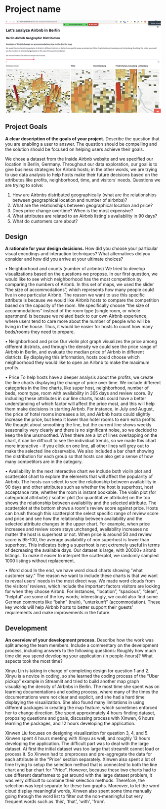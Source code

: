 # Project name

![A screenshot of your application. Could be a GIF.](screenshot.png)

## Project Goals

**A clear description of the goals of your project.** Describe the question that you are enabling a user to answer. The question should be compelling and the solution should be focused on helping users achieve their goals. 

We chose a dataset from the Inside Airbnb website and we specified our location in Berlin, Germany. Throughout our data exploration, our goal is to give business strategies for Airbnb hosts; in the other words, we are trying to use data analysis to help hosts make their future decisions based on the attributes like profits, neighborhood, time, and visitors’ needs.
Questions we are trying to solve:
1. How are Airbnbs distributed geographically (what are the relationships between geographical location and number of airbnbs)?
2. What are the relationships between geographical location and price?
3. Does price change overtime? When is the most expensive?
4. What attributes are related to an Airbnb listing's availability in 90 days?
5. What do customers care about?

## Design

**A rationale for your design decisions.** How did you choose your particular visual encodings and interaction techniques? What alternatives did you consider and how did you arrive at your ultimate choices?

• Neighborhood and counts (number of airbnbs)
    We tried to develop visualizations based on the questions we propose. In our first question, we would like to see which neighborhood has the most competition by comparing the numbers of Airbnb. In this set of maps, we used the slider “the size of accommodations”, which represents how many people could live in one particular Airbnb. The reason we want to use this specific attribute is because we would like Airbnb hosts to compare the competition based on the capacity of the room. We specifically choose “the size of accommodations” instead of the room type (single room, or whole apartment) is because we related back to our own Airbnb experience, where users tend to care more about the number of people who will be living in the house. Thus, it would be easier for hosts to count how many beds/rooms they need to prepare.
   
• Neighborhood and price
    Our violin plot graph visualizes the price among different districts, and through the density we could see the price range of Airbnb in Berlin, and evaluate the median price of Airbnb in different districts. By displaying this information, hosts could choose which neighborhood they would like to open an Airbnb to make the maximum profits.
    
• Price
    To help hosts have a deeper analysis about the profits, we create the line charts displaying the change of price over time. We include different categories in the line charts, like super host, neighborhood, number of beds, room type, room with availability in 365 days and review score. By including these attributes in our line charts, hosts could have a better understanding of which factor will affect the price most, and this will help them make decisions in starting Airbnb. For instance, in July and August, the price of hotel rooms increases a lot, and Airbnb hosts could slightly increase the price, but keep it lower than hotel rooms to earn extra profits. We thought about smoothing the line, but the current line shows weekly seasonality very clearly and there is no significant noise, so we decided to keep the line unsmoothed. When there are a lot of lines overlapping on the chart, it can be difficult to see the individual trends, so we made this chart more interactive - if you click on one line, all other lines will grey out to make the selected line observable. We also included a bar chart showing the distribution for each group so that hosts can also get a sense of how many competitors are in the category.
    
• Availability
    In the next interactive chart we include both violin plot and scatterplot chart to explore the elements that will affect the popularity of Airbnb. The hosts can select to see the relationship between availability in 90 days and other attributes such as whether the host is superhost, host acceptance rate, whether the room is instant bookable. The violin plot (for categorical attribute) / scatter plot (for quantitative attribute) on the top shows the relationship between availability and the selected attribute. The scatterplot at the bottom shows a room's review score against price. Hosts can brush through this scatterplot the select specific range of review score and price and see how the relationship between availability and the selected attribute changes in the upper chart. For example, when price increases and review score stays unchanged, availability increases no matter the host is superhost or not. When price is around 50 and review score is 95-100, the average availability of non superhost is lower than superhost. This indicates being a superhost is not extremely useful in terms of decreasing the available days. Our dataset is large, with 20000+ airbnb listings. To make it easier to interpret the scatterplot, we randomly sampled 1000 listings without replacement.
    
• Word cloud
    In the end, we have word cloud charts showing “what customer say.” The reason we want to include these charts is that we want to reveal users’ needs in the most direct way. We made word clouds from the visitors’ reviews, which include the important factors visitors are looking for when they choose Airbnb. For instances, “location”, “spacious”, “clean”, “helpful” are some of the key words; interestingly, we could also find some German comments like “bahn” (train), “unterkunft” (accommodation). These key words will help Airbnb hosts to better support their guests’ requirements and make improvements in the future.

## Development

**An overview of your development process.** Describe how the work was split among the team members. Include a commentary on the development process, including answers to the following questions: Roughly how much time did you spend developing your application (in people-hours)? What aspects took the most time?

Xinyu Lin is taking in charge of completing design for question 1 and 2. Xinyu is a novice in coding, so she learned the coding process of the “Uber pickup” example in Streamlit and tried to build another map graph visualizing the density of Airbnbs in Berlin. The most time she spent was on learning documentations and coding process, where many of the times the documentations were not clear and explicit, and she had a hard time displaying the visualization. She also found many limitations in using different packages in creating the map feature, which sometimes enforced her to change direction. She spent approximately 4 hours finding dataset, proposing questions and goals, discussing process with Xinwen, 6 hours learning the packages, and 12 hours developing the application.
 
Xinwen Liu focuses on designing visualization for question 3, 4, and 5. Xinwen spent 4 hours meeting with Xinyu as well, and roughly 13 hours developing the application. The difficult part was to deal with the large dataset. At first the initial dataset was too large that streamlit cannot load or process it. So Xinwen had to preprocess and pre-aggregate the data for each attribute in the "Price" section separately. Xinwen also spent a lot of time trying to setup the selection method that is connected to both the line chart and bar chart for "Price". However, because these two charts had to use different dataframes to get around with the large dataset problem, it was very difficult to combine their selection methods. Therefore, the selection was kept separate for these two graphs. Moreover, to let the word cloud display meaningful words, Xinwen also spent some time manually going through the word list to filter out the non-meaningful but very frequent words such as 'this', 'that', 'with', 'from'.
